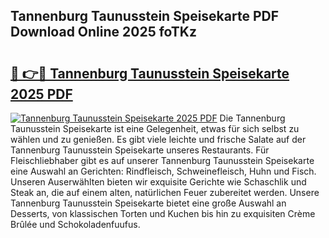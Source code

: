 ## Tannenburg Taunusstein Speisekarte PDF Download Online 2025 foTKz

# <h2><a href="http://gcb0e6j.nevu.top/?p=Tannenburg+Taunusstein+Speisekarte">🔗 👉🔴 Tannenburg Taunusstein Speisekarte 2025 PDF</a></h2>

[![Tannenburg Taunusstein Speisekarte 2025 PDF](https://i.imgur.com/dBaPXMq.png)](http://gcb0e6j.nevu.top/?p=Tannenburg+Taunusstein+Speisekarte)
Die Tannenburg Taunusstein Speisekarte ist eine Gelegenheit, etwas für sich selbst zu wählen und zu genießen. Es gibt viele leichte und frische Salate auf der Tannenburg Taunusstein Speisekarte unseres Restaurants. Für Fleischliebhaber gibt es auf unserer Tannenburg Taunusstein Speisekarte eine Auswahl an Gerichten: Rindfleisch, Schweinefleisch, Huhn und Fisch. Unseren Auserwählten bieten wir exquisite Gerichte wie Schaschlik und Steak an, die auf einem alten, natürlichen Feuer zubereitet werden. Unsere Tannenburg Taunusstein Speisekarte bietet eine große Auswahl an Desserts, von klassischen Torten und Kuchen bis hin zu exquisiten Crème Brûlée und Schokoladenfuufus.
